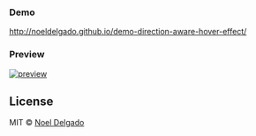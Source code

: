 ### Demo

http://noeldelgado.github.io/demo-direction-aware-hover-effect/

### Preview

[![preview][2]][3]


## License
MIT © [Noel Delgado][0]

[0]: http://pixelia.me/
[1]: https://github.com/noeldelgado/demo-direction-aware-hover-effect
[2]: https://raw.github.com/noeldelgado/demo-direction-aware-hover-effect/master/0DtVy4XobU.gif
[3]: http://noeldelgado.github.io/demo-direction-aware-hover-effect/